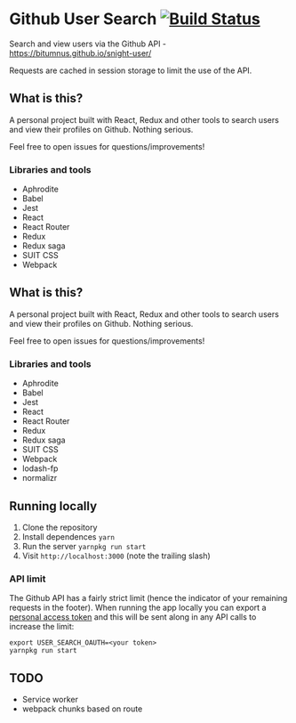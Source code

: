 # Github User Search [![Build Status](https://travis-ci.org/simonsmith/github-user-search.svg?branch=master)](https://travis-ci.org/simonsmith/github-user-search)

Search and view users via the Github API - https://bitumnus.github.io/snight-user/

Requests are cached in session storage to limit the use of the API.

## What is this?

A personal project built with React, Redux and other tools to search users and
view their profiles on Github. Nothing serious.

Feel free to open issues for questions/improvements!

### Libraries and tools

* Aphrodite
* Babel
* Jest
* React
* React Router
* Redux
* Redux saga
* SUIT CSS
* Webpack

## What is this?

A personal project built with React, Redux and other tools to search users and
view their profiles on Github. Nothing serious.

Feel free to open issues for questions/improvements!

### Libraries and tools

* Aphrodite
* Babel
* Jest
* React
* React Router
* Redux
* Redux saga
* SUIT CSS
* Webpack
* lodash-fp
* normalizr

## Running locally

1. Clone the repository
1. Install dependences `yarn`
1. Run the server `yarnpkg run start`
1. Visit `http://localhost:3000` (note the trailing slash)

### API limit

The Github API has a fairly strict limit (hence the indicator of your remaining
requests in the footer). When running the app locally you can export a [personal
access token](https://github.com/blog/1509-personal-api-tokens) and this will be
sent along in any API calls to increase the limit:

```
export USER_SEARCH_OAUTH=<your token>
yarnpkg run start
```

## TODO

* Service worker
* webpack chunks based on route
